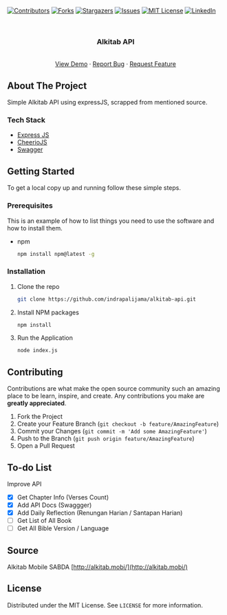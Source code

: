 [![Contributors][contributors-shield]][contributors-url]
[![Forks][forks-shield]][forks-url]
[![Stargazers][stars-shield]][stars-url]
[![Issues][issues-shield]][issues-url]
[![MIT License][license-shield]][license-url]
[![LinkedIn][linkedin-shield]][linkedin-url]



<br />
<p align="center">
  <h3 align="center">Alkitab API</h3>
  <p align="center">
    <br />
    <a href="https://fulk-alkitab-api.herokuapp.com/api/">View Demo</a>
    ·
    <a href="https://github.com/indrapalijama/alkitab-api/issues">Report Bug</a>
    ·
    <a href="https://github.com/indrapalijama/alkitab-api/issues">Request Feature</a>
  </p>
</p>



<!-- ABOUT THE PROJECT -->
## About The Project
Simple Alkitab API using expressJS, scrapped from mentioned source.


### Tech Stack

* [Express JS](https://github.com/expressjs/express)
* [CheerioJS](https://cheerio.js.org)
* [Swagger](https://swagger.io)



<!-- GETTING STARTED -->
## Getting Started

To get a local copy up and running follow these simple steps.

### Prerequisites

This is an example of how to list things you need to use the software and how to install them.
* npm
  ```sh
  npm install npm@latest -g
  ```

### Installation

1. Clone the repo
   ```sh
   git clone https://github.com/indrapalijama/alkitab-api.git
   ```
2. Install NPM packages
   ```sh
   npm install
   ```
3. Run the Application
   ```sh
   node index.js
   ```



<!-- CONTRIBUTING -->
## Contributing

Contributions are what make the open source community such an amazing place to be learn, inspire, and create. Any contributions you make are **greatly appreciated**.

1. Fork the Project
2. Create your Feature Branch (`git checkout -b feature/AmazingFeature`)
3. Commit your Changes (`git commit -m 'Add some AmazingFeature'`)
4. Push to the Branch (`git push origin feature/AmazingFeature`)
5. Open a Pull Request


<!-- TO-DO List -->
## To-do List
Improve API
  - [x] Get Chapter Info (Verses Count)
  - [x] Add API Docs (Swaggger)
  - [x] Add Daily Reflection (Renungan Harian / Santapan Harian)
  - [ ] Get List of All Book
  - [ ] Get All Bible Version / Language

<!-- SOURCE -->
## Source
Alkitab Mobile SABDA [http://alkitab.mobi/](http://alkitab.mobi/)


<!-- LICENSE -->
## License

Distributed under the MIT License. See `LICENSE` for more information.


<!-- MARKDOWN LINKS & IMAGES -->
<!-- https://www.markdownguide.org/basic-syntax/#reference-style-links -->
[contributors-shield]: https://img.shields.io/github/contributors/indrapalijama/mobile-news-platform.svg?style=for-the-badge
[contributors-url]: https://github.com/indrapalijama/alkitab-api/graphs/contributors
[forks-shield]: https://img.shields.io/github/forks/indrapalijama/mobile-news-platform.svg?style=for-the-badge
[forks-url]: https://github.com/indrapalijama/alkitab-api/network/members
[stars-shield]: https://img.shields.io/github/stars/indrapalijama/mobile-news-platform.svg?style=for-the-badge
[stars-url]: https://github.com/indrapalijama/alkitab-api/stargazers
[issues-shield]: https://img.shields.io/github/issues/indrapalijama/mobile-news-platform.svg?style=for-the-badge
[issues-url]: https://github.com/indrapalijama/alkitab-api/issues
[license-shield]: https://img.shields.io/github/license/indrapalijama/mobile-news-platform.svg?style=for-the-badge
[license-url]: https://github.com/indrapalijama/alkitab-api/blob/master/LICENSE.txt
[linkedin-shield]: https://img.shields.io/badge/-LinkedIn-black.svg?style=for-the-badge&logo=linkedin&colorB=555
[linkedin-url]: https://linkedin.com/in/indrapalijama